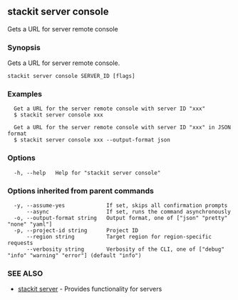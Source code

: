## stackit server console

Gets a URL for server remote console

### Synopsis

Gets a URL for server remote console.

```
stackit server console SERVER_ID [flags]
```

### Examples

```
  Get a URL for the server remote console with server ID "xxx"
  $ stackit server console xxx

  Get a URL for the server remote console with server ID "xxx" in JSON format
  $ stackit server console xxx --output-format json
```

### Options

```
  -h, --help   Help for "stackit server console"
```

### Options inherited from parent commands

```
  -y, --assume-yes             If set, skips all confirmation prompts
      --async                  If set, runs the command asynchronously
  -o, --output-format string   Output format, one of ["json" "pretty" "none" "yaml"]
  -p, --project-id string      Project ID
      --region string          Target region for region-specific requests
      --verbosity string       Verbosity of the CLI, one of ["debug" "info" "warning" "error"] (default "info")
```

### SEE ALSO

* [stackit server](./stackit_server.md)	 - Provides functionality for servers

